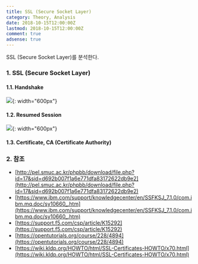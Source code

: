 ```yaml
---
title: SSL (Secure Socket Layer)
category: Theory, Analysis
date: 2018-10-15T12:00:00Z
lastmod: 2018-10-15T12:00:00Z
comment: true
adsense: true
---
```


SSL (Secure Socket Layer)를 분석한다.

### 1. SSL (Secure Socket Layer)

#### 1.1. Handshake

![]({{site.baseurl}}/images/theory_analysis/SSL/SSL_Handshake_No_Session_ID.PNG){: width="600px"}

#### 1.2. Resumed Session

![]({{site.baseurl}}/images/theory_analysis/SSL/SSL_Handshake_Session_ID.PNG){: width="600px"}

#### 1.3. Certificate, CA (Certificate Authority)

### 2. 참조
* [http://pel.smuc.ac.kr/phpbb/download/file.php?id=17&sid=d692b007f1a6e771dfa83172622db9e2](http://pel.smuc.ac.kr/phpbb/download/file.php?id=17&sid=d692b007f1a6e771dfa83172622db9e2)
* [https://www.ibm.com/support/knowledgecenter/en/SSFKSJ_7.1.0/com.ibm.mq.doc/sy10660_.htm](https://www.ibm.com/support/knowledgecenter/en/SSFKSJ_7.1.0/com.ibm.mq.doc/sy10660_.htm)
* [https://support.f5.com/csp/article/K15292](https://support.f5.com/csp/article/K15292)
* [https://opentutorials.org/course/228/4894](https://opentutorials.org/course/228/4894)
* [https://wiki.kldp.org/HOWTO/html/SSL-Certificates-HOWTO/x70.html](https://wiki.kldp.org/HOWTO/html/SSL-Certificates-HOWTO/x70.html)

